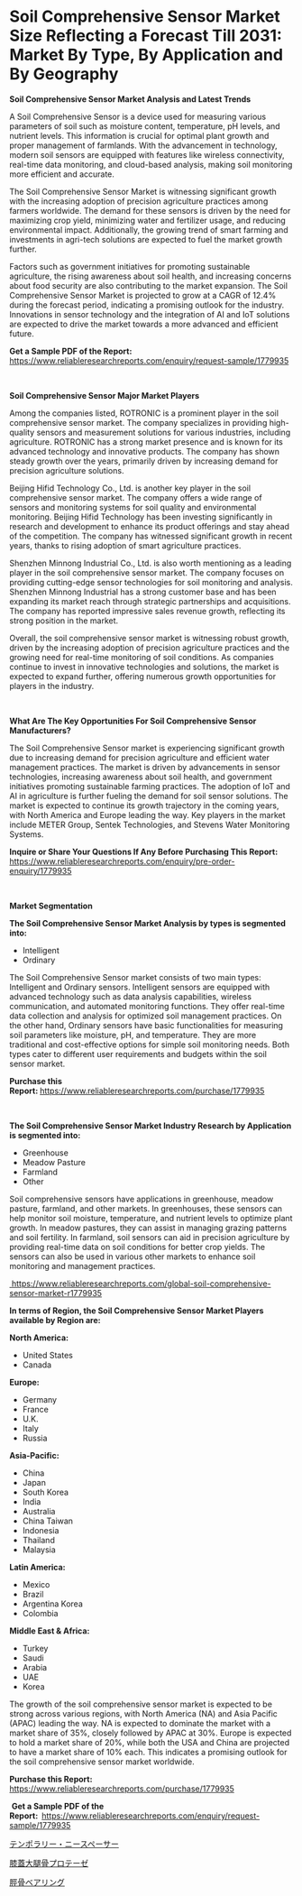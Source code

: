 <p><h1>Soil Comprehensive Sensor Market Size Reflecting a Forecast Till 2031: Market By Type, By Application and By Geography</h1></p><p><strong>Soil Comprehensive Sensor Market Analysis and Latest Trends</strong></p>
<p><p>A Soil Comprehensive Sensor is a device used for measuring various parameters of soil such as moisture content, temperature, pH levels, and nutrient levels. This information is crucial for optimal plant growth and proper management of farmlands. With the advancement in technology, modern soil sensors are equipped with features like wireless connectivity, real-time data monitoring, and cloud-based analysis, making soil monitoring more efficient and accurate.</p><p>The Soil Comprehensive Sensor Market is witnessing significant growth with the increasing adoption of precision agriculture practices among farmers worldwide. The demand for these sensors is driven by the need for maximizing crop yield, minimizing water and fertilizer usage, and reducing environmental impact. Additionally, the growing trend of smart farming and investments in agri-tech solutions are expected to fuel the market growth further.</p><p>Factors such as government initiatives for promoting sustainable agriculture, the rising awareness about soil health, and increasing concerns about food security are also contributing to the market expansion. The Soil Comprehensive Sensor Market is projected to grow at a CAGR of 12.4% during the forecast period, indicating a promising outlook for the industry. Innovations in sensor technology and the integration of AI and IoT solutions are expected to drive the market towards a more advanced and efficient future.</p></p>
<p><strong>Get a Sample PDF of the Report:&nbsp;</strong> <a href="https://www.reliableresearchreports.com/enquiry/request-sample/1779935">https://www.reliableresearchreports.com/enquiry/request-sample/1779935</a></p>
<p>&nbsp;</p>
<p><strong>Soil Comprehensive Sensor Major Market Players</strong></p>
<p><p>Among the companies listed, ROTRONIC is a prominent player in the soil comprehensive sensor market. The company specializes in providing high-quality sensors and measurement solutions for various industries, including agriculture. ROTRONIC has a strong market presence and is known for its advanced technology and innovative products. The company has shown steady growth over the years, primarily driven by increasing demand for precision agriculture solutions.</p><p>Beijing Hifid Technology Co., Ltd. is another key player in the soil comprehensive sensor market. The company offers a wide range of sensors and monitoring systems for soil quality and environmental monitoring. Beijing Hifid Technology has been investing significantly in research and development to enhance its product offerings and stay ahead of the competition. The company has witnessed significant growth in recent years, thanks to rising adoption of smart agriculture practices.</p><p>Shenzhen Minnong Industrial Co., Ltd. is also worth mentioning as a leading player in the soil comprehensive sensor market. The company focuses on providing cutting-edge sensor technologies for soil monitoring and analysis. Shenzhen Minnong Industrial has a strong customer base and has been expanding its market reach through strategic partnerships and acquisitions. The company has reported impressive sales revenue growth, reflecting its strong position in the market.</p><p>Overall, the soil comprehensive sensor market is witnessing robust growth, driven by the increasing adoption of precision agriculture practices and the growing need for real-time monitoring of soil conditions. As companies continue to invest in innovative technologies and solutions, the market is expected to expand further, offering numerous growth opportunities for players in the industry.</p></p>
<p>&nbsp;</p>
<p><strong>What Are The Key Opportunities For Soil Comprehensive Sensor Manufacturers?</strong></p>
<p><p>The Soil Comprehensive Sensor market is experiencing significant growth due to increasing demand for precision agriculture and efficient water management practices. The market is driven by advancements in sensor technologies, increasing awareness about soil health, and government initiatives promoting sustainable farming practices. The adoption of IoT and AI in agriculture is further fueling the demand for soil sensor solutions. The market is expected to continue its growth trajectory in the coming years, with North America and Europe leading the way. Key players in the market include METER Group, Sentek Technologies, and Stevens Water Monitoring Systems.</p></p>
<p><strong>Inquire or Share Your Questions If Any Before Purchasing This Report:</strong> <a href="https://www.reliableresearchreports.com/enquiry/pre-order-enquiry/1779935">https://www.reliableresearchreports.com/enquiry/pre-order-enquiry/1779935</a></p>
<p>&nbsp;</p>
<p><strong>Market Segmentation</strong></p>
<p><strong>The Soil Comprehensive Sensor Market Analysis by types is segmented into:</strong></p>
<p><ul><li>Intelligent</li><li>Ordinary</li></ul></p>
<p><p>The Soil Comprehensive Sensor market consists of two main types: Intelligent and Ordinary sensors. Intelligent sensors are equipped with advanced technology such as data analysis capabilities, wireless communication, and automated monitoring functions. They offer real-time data collection and analysis for optimized soil management practices. On the other hand, Ordinary sensors have basic functionalities for measuring soil parameters like moisture, pH, and temperature. They are more traditional and cost-effective options for simple soil monitoring needs. Both types cater to different user requirements and budgets within the soil sensor market.</p></p>
<p><strong>Purchase this Report:&nbsp;</strong><a href="https://www.reliableresearchreports.com/purchase/1779935">https://www.reliableresearchreports.com/purchase/1779935</a></p>
<p>&nbsp;</p>
<p><strong>The Soil Comprehensive Sensor Market Industry Research by Application is segmented into:</strong></p>
<p><ul><li>Greenhouse</li><li>Meadow Pasture</li><li>Farmland</li><li>Other</li></ul></p>
<p><p>Soil comprehensive sensors have applications in greenhouse, meadow pasture, farmland, and other markets. In greenhouses, these sensors can help monitor soil moisture, temperature, and nutrient levels to optimize plant growth. In meadow pastures, they can assist in managing grazing patterns and soil fertility. In farmland, soil sensors can aid in precision agriculture by providing real-time data on soil conditions for better crop yields. The sensors can also be used in various other markets to enhance soil monitoring and management practices.</p></p>
<p><a href="https://www.reliableresearchreports.com/global-soil-comprehensive-sensor-market-r1779935">&nbsp;https://www.reliableresearchreports.com/global-soil-comprehensive-sensor-market-r1779935</a></p>
<p><strong>In terms of Region, the Soil Comprehensive Sensor Market Players available by Region are:</strong></p>
<p>
    <p> <strong> North America: </strong>
        <ul>
            <li>United States</li>
            <li>Canada</li>
        </ul>
        </p> 
    <p> <strong> Europe: </strong>
        <ul>
            <li>Germany</li>
            <li>France</li>
            <li>U.K.</li>
            <li>Italy</li>
            <li>Russia</li>
        </ul>
        </p> 
    <p> <strong> Asia-Pacific: </strong>
        <ul>
            <li>China</li>
            <li>Japan</li>
            <li>South Korea</li>
            <li>India</li>
            <li>Australia</li>
            <li>China Taiwan</li>
            <li>Indonesia</li>
            <li>Thailand</li>
            <li>Malaysia</li>
        </ul>
        </p> 
    <p> <strong> Latin America: </strong>
        <ul>
            <li>Mexico</li>
            <li>Brazil</li>
            <li>Argentina Korea</li>
            <li>Colombia</li>
        </ul>
        </p> 
    <p> <strong> Middle East & Africa: </strong>
        <ul>
            <li>Turkey</li>
            <li>Saudi</li>
            <li>Arabia</li>
            <li>UAE</li>
            <li>Korea</li>
        </ul>
    </p>
    </p>
<p><p>The growth of the soil comprehensive sensor market is expected to be strong across various regions, with North America (NA) and Asia Pacific (APAC) leading the way. NA is expected to dominate the market with a market share of 35%, closely followed by APAC at 30%. Europe is expected to hold a market share of 20%, while both the USA and China are projected to have a market share of 10% each. This indicates a promising outlook for the soil comprehensive sensor market worldwide.</p></p>
<p><strong>Purchase this Report: </strong><a href="https://www.reliableresearchreports.com/purchase/1779935">https://www.reliableresearchreports.com/purchase/1779935</a></p>
<p>&nbsp;<strong>Get a Sample PDF of the Report:&nbsp;&nbsp;</strong><a href="https://www.reliableresearchreports.com/enquiry/request-sample/1779935">https://www.reliableresearchreports.com/enquiry/request-sample/1779935</a></p>
<p><strong></strong></p>
<p><p><a href="https://github.com/EthanMorar2011/Market-Research-Report-List-2/blob/main/5143251105535.md">テンポラリー・ニースペーサー</a></p><p><a href="https://github.com/oafhukehf4709715/Market-Research-Report-List-2/blob/main/4308138105533.md">膝蓋大腿骨プロテーゼ</a></p><p><a href="https://github.com/dzy793153605/Market-Research-Report-List-2/blob/main/3397127105534.md">脛骨ベアリング</a></p></p>